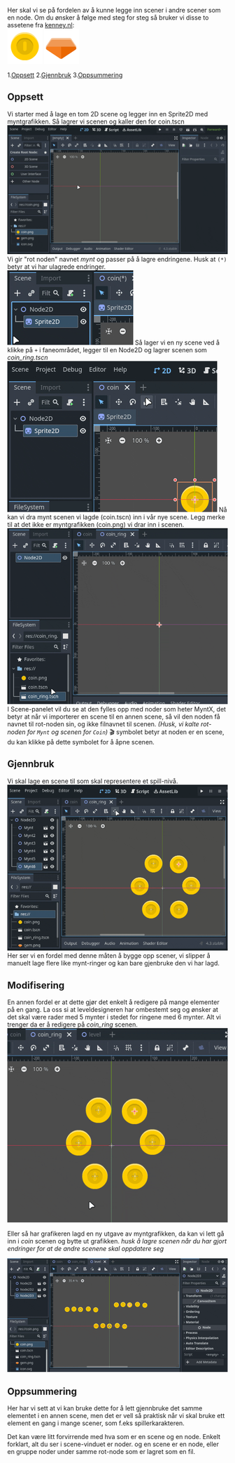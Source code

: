 Her skal vi se på fordelen av å kunne legge inn scener i andre scener som en node. Om du ønsker å følge med steg for steg så bruker vi disse to assetene fra [kenney.nl](https://kenney.nl/assets/platformer-pack-redux):  
![](../media/coin.png) ![](../media/gem.png)

1.[Oppsett](#oppsett)
2.[Gjennbruk](#gjennbruk)
3.[Oppsummering](#oppsummering)

## Oppsett

Vi starter med å lage en tom 2D scene og legger inn en Sprite2D med myntgrafikken. Så lagrer vi scenen og kaller den for coin.tscn
![](../media/3scener1.gif)
Vi gir "rot noden" navnet *mynt* og passer på å lagre endringene. Husk at `(*)` betyr at vi har ulagrede endringer.
![](../media/3scener2.gif)
Så lager vi en ny scene ved å klikke på `+` i faneområdet, legger til en Node2D og lagrer scenen som *coin_ring.tscn*
![](../media/3scener3.gif)
Nå kan vi dra mynt scenen vi lagde (coin.tscn) inn i vår nye scene. Legg merke til at det ikke er myntgrafikken (coin.png) vi drar inn i scenen.
![](../media/3scener4.gif)
I Scene-panelet vil du se at den fylles opp med noder som heter MyntX, det betyr at når vi importerer en scene til en annen scene, så vil den noden få navnet til rot-noden sin, og ikke filnavnet til scenen. *(Husk, vi kalte rot-noden for `Mynt` og scenen for `Coin`)* 
🎬 symbolet betyr at noden er en scene, du kan klikke på dette symbolet for å åpne scenen.

## Gjennbruk

Vi skal lage en scene til som skal representere et spill-nivå. 
![](../media/3scener5.gif)
Her ser vi en fordel med denne måten å bygge opp scener, vi slipper å manuelt lage flere like mynt-ringer og kan bare gjenbruke den vi har lagd.

## Modifisering

En annen fordel er at dette gjør det enkelt å redigere på mange elementer på en gang. La oss si at leveldesigneren har ombestemt seg og ønsker at det skal være rader med 5 mynter i stedet for ringene med 6 mynter. Alt vi trenger da er å redigere på *coin_ring* scenen.
![](../media/3scener6.gif)

Eller så har grafikeren lagd en ny utgave av myntgrafikken, da kan vi lett gå inn i *coin* scenen og bytte ut grafikken. *husk å lagre scenen når du har gjort endringer for at de andre scenene skal oppdatere seg*

![](../media/3scener7.gif)

## Oppsummering

Her har vi sett at vi kan bruke dette for å lett gjennbruke det samme elementet i en annen scene, men det er vell så praktisk når vi skal bruke ett element en gang i mange scener, som f.eks spillerkarakteren.

Det kan være litt forvirrende med hva som er en scene og en node. Enkelt forklart, alt du ser i scene-vinduet er noder. og en scene er en node, eller en gruppe noder under samme rot-node som er lagret som en fil.
